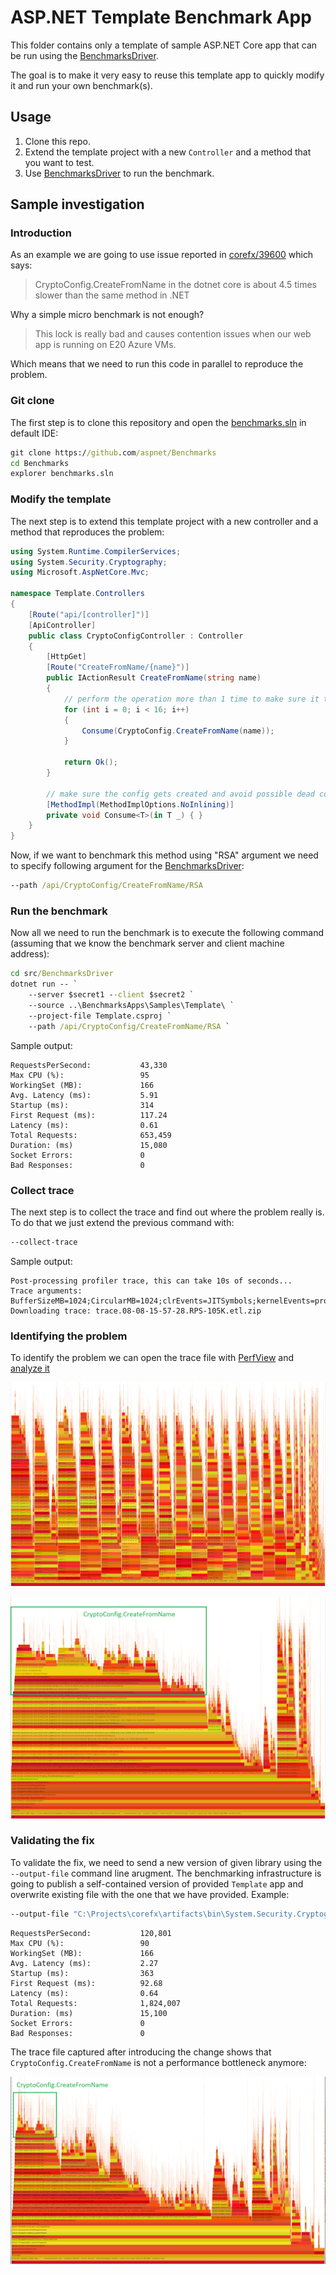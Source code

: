 # ASP.NET Template Benchmark App

This folder contains only a template of sample ASP.NET Core app that can be run using the [BenchmarksDriver](../../../BenchmarksDriver/README.md).

The goal is to make it very easy to reuse this template app to quickly modify it and run your own benchmark(s).

## Usage

1. Clone this repo.
2. Extend the template project with a new `Controller` and a method that you want to test.
3. Use [BenchmarksDriver](../../../BenchmarksDriver/README.md) to run the benchmark.

## Sample investigation

### Introduction

As an example we are going to use issue reported in [corefx/39600](https://github.com/dotnet/corefx/pull/39600) which says:

> CryptoConfig.CreateFromName in the dotnet core is about 4.5 times slower than the same method in .NET

Why a simple micro benchmark is not enough?

> This lock is really bad and causes contention issues when our web app is running on E20 Azure VMs.

Which means that we need to run this code in parallel to reproduce the problem.

### Git clone

The first step is to clone this repository and open the [benchmarks.sln](../../../../benchmarks.sln) in default IDE:

```cmd
git clone https://github.com/aspnet/Benchmarks
cd Benchmarks
explorer benchmarks.sln
```

### Modify the template

The next step is to extend this template project with a new controller and a method that reproduces the problem:

```cs
using System.Runtime.CompilerServices;
using System.Security.Cryptography;
using Microsoft.AspNetCore.Mvc;

namespace Template.Controllers
{
    [Route("api/[controller]")]
    [ApiController]
    public class CryptoConfigController : Controller
    {
        [HttpGet]
        [Route("CreateFromName/{name}")]
        public IActionResult CreateFromName(string name)
        {
            // perform the operation more than 1 time to make sure it takes more time than the ASP.NET request handling
            for (int i = 0; i < 16; i++)
            {
                Consume(CryptoConfig.CreateFromName(name));
            }

            return Ok();
        }

        // make sure the config gets created and avoid possible dead code elimination
        [MethodImpl(MethodImplOptions.NoInlining)]
        private void Consume<T>(in T _) { }
    }
}
```

Now, if we want to benchmark this method using "RSA" argument we need to specify following argument for the [BenchmarksDriver](../../../BenchmarksDriver/README.md):

```cmd
--path /api/CryptoConfig/CreateFromName/RSA
```

### Run the benchmark

Now all we need to run the benchmark is to execute the following command (assuming that we know the benchmark server and client machine address):

```cmd
cd src/BenchmarksDriver
dotnet run -- `
    --server $secret1 --client $secret2 `
    --source ..\BenchmarksApps\Samples\Template\ `
    --project-file Template.csproj `
    --path /api/CryptoConfig/CreateFromName/RSA `
```

Sample output:

```log
RequestsPerSecond:           43,330
Max CPU (%):                 95
WorkingSet (MB):             166
Avg. Latency (ms):           5.91
Startup (ms):                314
First Request (ms):          117.24
Latency (ms):                0.61
Total Requests:              653,459
Duration: (ms)               15,080
Socket Errors:               0
Bad Responses:               0
```

### Collect trace

The next step is to collect the trace and find out where the problem really is. To do that we just extend the previous command with:

```cmd
--collect-trace
```

Sample output:

```log
Post-processing profiler trace, this can take 10s of seconds...
Trace arguments: BufferSizeMB=1024;CircularMB=1024;clrEvents=JITSymbols;kernelEvents=process+thread+ImageLoad+Profile
Downloading trace: trace.08-08-15-57-28.RPS-105K.etl.zip
```

### Identifying the problem

To identify the problem we can open the trace file with [PerfView](https://github.com/Microsoft/perfview) and [analyze it](https://adamsitnik.com/Sample-Perf-Investigation/#analysing-the-trace-file)


![Threads](./docs/img/flamegraph_not_filtered.png)

![Threads folder](./docs/img/flamegraph_filtered.png)

### Validating the fix

To validate the fix, we need to send a new version of given library using the `--output-file` command line arugment. The benchmarking infrastructure is going to publish a self-contained version of provided `Template` app and overwrite existing file with the one that we have provided. Example:


```cmd
--output-file "C:\Projects\corefx\artifacts\bin\System.Security.Cryptography.Algorithms\netcoreapp-Windows_NT-Release\System.Security.Cryptography.Algorithms.dll"
```


```log
RequestsPerSecond:           120,801
Max CPU (%):                 90
WorkingSet (MB):             166
Avg. Latency (ms):           2.27
Startup (ms):                363
First Request (ms):          92.68
Latency (ms):                0.64
Total Requests:              1,824,007
Duration: (ms)               15,100
Socket Errors:               0
Bad Responses:               0
```

The trace file captured after introducing the change shows that `CryptoConfig.CreateFromName` is not a performance bottleneck anymore:

![Threads folder](./docs/img/flamegraph_filtered_after.png)
